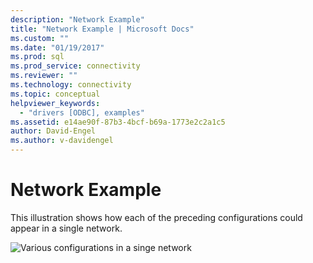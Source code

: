 ```yaml
---
description: "Network Example"
title: "Network Example | Microsoft Docs"
ms.custom: ""
ms.date: "01/19/2017"
ms.prod: sql
ms.prod_service: connectivity
ms.reviewer: ""
ms.technology: connectivity
ms.topic: conceptual
helpviewer_keywords: 
  - "drivers [ODBC], examples"
ms.assetid: e14ae90f-87b3-4bcf-b69a-1773e2c2a1c5
author: David-Engel
ms.author: v-davidengel
---
```

# Network Example
This illustration shows how each of the preceding configurations could appear in a single network.  
  
 ![Various configurations in a singe network](../../odbc/reference/media/pr08.gif "pr08")

